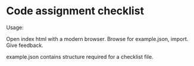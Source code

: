 Code assignment checklist
=========================

Usage:

Open index html with a modern browser. Browse for example.json, import. Give feedback.

example.json contains structure required for a checklist file.